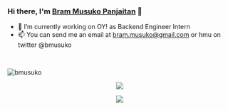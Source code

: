 ### Hi there, I'm [Bram Musuko Panjaitan](https://bmusuko.ninja) 👋
- 🔭 I’m currently working on OY! as Backend Engineer Intern
- 📫 You can send me an email at bram.musuko@gmail.com or hmu on twitter @bmusuko
<br />
<p align="left"> <img src="https://komarev.com/ghpvc/?username=bmusuko" alt="bmusuko" /> </p>
<p align="center">
  <img align="center" src="https://github-readme-stats.vercel.app/api?username=bmusuko&show_icons=true&theme=tokyonight" />
</p>
<p align="center">
  <img align="center" src="https://spotify-github-profile.vercel.app/api/view?uid=21h43nefobtosoaq7mrcdjssq&cover_image=true" />
</p>
<!--
**bmusuko/bmusuko** is a ✨ _special_ ✨ repository because its `README.md` (this file) appears on your GitHub profile.

Here are some ideas to get you started:
- ⚡ Fun fact: I'm probably watching anime rn


- 🤔 I’m looking for help with ...
- 💬 Ask me about ...
- 😄 Pronouns: ...
-->
